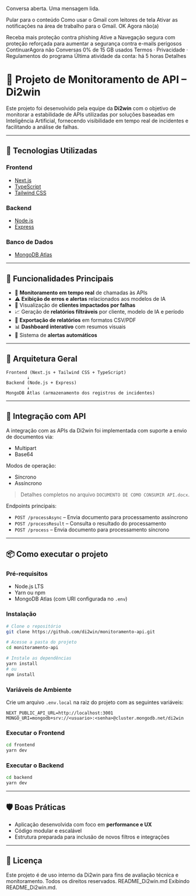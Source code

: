 Conversa aberta. Uma mensagem lida.

Pular para o conteúdo
Como usar o Gmail com leitores de tela
Ativar as notificações na área de trabalho para o Gmail.
   OK  Agora não(a)

Receba mais proteção contra phishing
Ative a Navegação segura com proteção reforçada para aumentar a segurança contra e-mails perigosos
ContinuarAgora não
Conversas
0% de 15 GB usados
Termos · Privacidade · Regulamentos do programa
Última atividade da conta: há 5 horas
Detalhes
# 🚀 Projeto de Monitoramento de API – Di2win

Este projeto foi desenvolvido pela equipe da **Di2win** com o objetivo de monitorar a estabilidade de APIs utilizadas por soluções baseadas em Inteligência Artificial, fornecendo visibilidade em tempo real de incidentes e facilitando a análise de falhas.

---

## 🧰 Tecnologias Utilizadas

### Frontend
- [Next.js](https://nextjs.org/)
- [TypeScript](https://www.typescriptlang.org/)
- [Tailwind CSS](https://tailwindcss.com/)

### Backend
- [Node.js](https://nodejs.org/)
- [Express](https://expressjs.com/)

### Banco de Dados
- [MongoDB Atlas](https://www.mongodb.com/cloud/atlas)

---

## 🎯 Funcionalidades Principais

- 📡 **Monitoramento em tempo real** de chamadas às APIs
- ⚠️ **Exibição de erros e alertas** relacionados aos modelos de IA
- 👥 Visualização de **clientes impactados por falhas**
- 📈 Geração de **relatórios filtráveis** por cliente, modelo de IA e período
- 📁 **Exportação de relatórios** em formatos CSV/PDF
- 📊 **Dashboard interativo** com resumos visuais
- 🔔 Sistema de **alertas automáticos**

---

## 🧭 Arquitetura Geral

```
Frontend (Next.js + Tailwind CSS + TypeScript)
        ↓
Backend (Node.js + Express)
        ↓
MongoDB Atlas (armazenamento dos registros de incidentes)
```

---

## 🔌 Integração com API

A integração com as APIs da Di2win foi implementada com suporte a envio de documentos via:
- Multipart
- Base64

Modos de operação:
- Síncrono
- Assíncrono

> Detalhes completos no arquivo `DOCUMENTO DE COMO CONSUMIR API.docx`.

Endpoints principais:
- `POST /processAsync` – Envia documento para processamento assíncrono
- `POST /processResult` – Consulta o resultado do processamento
- `POST /process` – Envia documento para processamento síncrono

---

## 📦 Como executar o projeto

### Pré-requisitos
- Node.js LTS
- Yarn ou npm
- MongoDB Atlas (com URI configurada no `.env`)

### Instalação

```bash
# Clone o repositório
git clone https://github.com/di2win/monitoramento-api.git

# Acesse a pasta do projeto
cd monitoramento-api

# Instale as dependências
yarn install
# ou
npm install
```

### Variáveis de Ambiente

Crie um arquivo `.env.local` na raiz do projeto com as seguintes variáveis:

```
NEXT_PUBLIC_API_URL=http://localhost:3001
MONGO_URI=mongodb+srv://<usuario>:<senha>@cluster.mongodb.net/di2win
```

### Executar o Frontend

```bash
cd frontend
yarn dev
```

### Executar o Backend

```bash
cd backend
yarn dev
```

---

## 🛡️ Boas Práticas

- Aplicação desenvolvida com foco em **performance e UX**
- Código modular e escalável
- Estrutura preparada para inclusão de novos filtros e integrações

---

## 📄 Licença

Este projeto é de uso interno da Di2win para fins de avaliação técnica e monitoramento. Todos os direitos reservados.
README_Di2win.md
Exibindo README_Di2win.md.
